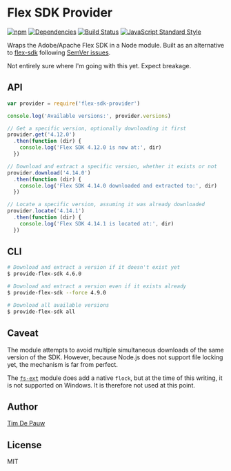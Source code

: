 # Flex SDK Provider

[![npm](https://img.shields.io/npm/v/flex-sdk-provider.svg)](https://www.npmjs.com/package/flex-sdk-provider) [![Dependencies](https://img.shields.io/david/timdp/flex-sdk-provider.svg)](https://david-dm.org/timdp/flex-sdk-provider) [![Build Status](https://img.shields.io/travis/timdp/flex-sdk-provider/master.svg)](https://travis-ci.org/timdp/flex-sdk-provider) [![JavaScript Standard Style](https://img.shields.io/badge/code%20style-standard-brightgreen.svg)](https://github.com/feross/standard)

Wraps the Adobe/Apache Flex SDK in a Node module. Built as an alternative to
[flex-sdk](https://www.npmjs.com/package/flex-sdk) following
[SemVer issues](https://github.com/mojombo/semver/issues/242).

Not entirely sure where I'm going with this yet. Expect breakage.

## API

```js
var provider = require('flex-sdk-provider')

console.log('Available versions:', provider.versions)

// Get a specific version, optionally downloading it first
provider.get('4.12.0')
  .then(function (dir) {
    console.log('Flex SDK 4.12.0 is now at:', dir)
  })

// Download and extract a specific version, whether it exists or not
provider.download('4.14.0')
  .then(function (dir) {
    console.log('Flex SDK 4.14.0 downloaded and extracted to:', dir)
  })

// Locate a specific version, assuming it was already downloaded
provider.locate('4.14.1')
  .then(function (dir) {
    console.log('Flex SDK 4.14.1 is located at:', dir)
  })
```

## CLI

```bash
# Download and extract a version if it doesn't exist yet
$ provide-flex-sdk 4.6.0

# Download and extract a version even if it exists already
$ provide-flex-sdk --force 4.9.0

# Download all available versions
$ provide-flex-sdk all
```

## Caveat

The module attempts to avoid multiple simultaneous downloads of the same version
of the SDK. However, because Node.js does not support file locking yet, the
mechanism is far from perfect.

The [`fs-ext`](https://www.npmjs.com/package/fs-ext) module does add a native
`flock`, but at the time of this writing, it is not supported on Windows. It is
therefore not used at this point.

## Author

[Tim De Pauw](https://tmdpw.eu/)

## License

MIT
